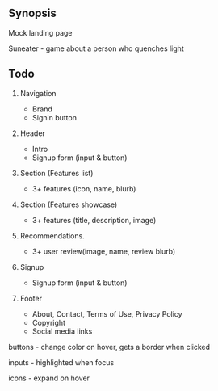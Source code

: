 ## Synopsis

Mock landing page

Suneater - game about a person who quenches light

## Todo

1. Navigation
    * Brand
    * Signin button

2. Header
    * Intro
    * Signup form (input & button)

3. Section (Features list)
    * 3+ features (icon, name, blurb)

4. Section (Features showcase)
    * 3+ features (title, description, image)

5. Recommendations.
    * 3+ user review(image, name, review blurb)

6. Signup
    * Signup form (input &  button)

7. Footer
    * About, Contact, Terms of Use, Privacy Policy
    * Copyright
    * Social media links

buttons - change color on hover, gets a border when clicked

inputs - highlighted when focus

icons - expand on hover
